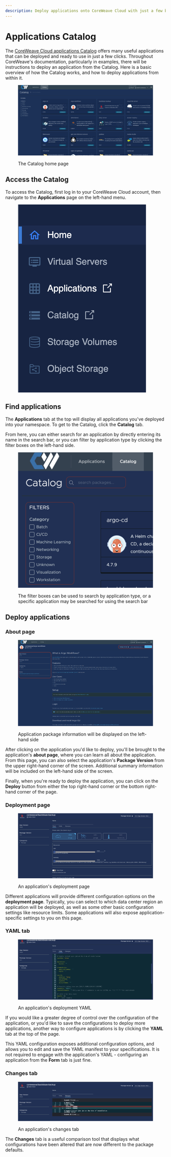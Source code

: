 ```yaml
---
description: Deploy applications onto CoreWeave Cloud with just a few button clicks
---
```


# Applications Catalog

The [CoreWeave Cloud applications Catalog](https://apps.coreweave.com) offers many useful applications that can be deployed and ready to use in just a few clicks. Throughout CoreWeave's documentation, particularly in examples, there will be instructions to deploy an application from the Catalog. Here is a basic overview of how the Catalog works, and how to deploy applications from within it.

<figure><img src="../.gitbook/assets/image (24) (2).png" alt="Screenshot: The Catalog home page"><figcaption><p>The Catalog home page</p></figcaption></figure>

## Access the Catalog

To access the Catalog, first log in to your CoreWeave Cloud account, then navigate to the **Applications** page on the left-hand menu.

<figure><img src="../.gitbook/assets/image (10) (2) (2) (1).png" alt=""><figcaption></figcaption></figure>

## Find applications

The **Applications** tab at the top will display all applications you've deployed into your namespace. To get to the Catalog, click the **Catalog** tab.

From here, you can either search for an application by directly entering its name in the search bar, or you can filter by application type by clicking the filter boxes on the left-hand side.

<figure><img src="../.gitbook/assets/image (19) (3).png" alt="Screenshot: The filter boxes can be used to search by application type, or a specific application may be searched for using the search bar"><figcaption><p>The filter boxes can be used to search by application type, or a specific application may be searched for using the search bar</p></figcaption></figure>

## Deploy applications

### About page

<figure><img src="../.gitbook/assets/image (14) (4) (1) (1).png" alt="Screenshot of application preview page"><figcaption><p>Application package information will be displayed on the left-hand side</p></figcaption></figure>

After clicking on the application you'd like to deploy, you'll be brought to the application's **about page**, where you can learn all about the application. From this page, you can also select the application's **Package Version** from the upper right-hand corner of the screen. Additional summary information will be included on the left-hand side of the screen.

Finally, when you're ready to deploy the application, you can click on the **Deploy** button from either the top right-hand corner or the bottom right-hand corner of the page.

### Deployment page

<figure><img src="../.gitbook/assets/image (12) (3).png" alt=""><figcaption><p>An application's deployment page</p></figcaption></figure>

Different applications will provide different configuration options on the **deployment page**. Typically, you can select to which data center region an application will be deployed, as well as some other basic configuration settings like resource limits. Some applications will also expose application-specific settings to you on this page.

### YAML tab

<figure><img src="../.gitbook/assets/image (20) (2).png" alt=""><figcaption><p>An application's deployment YAML</p></figcaption></figure>

If you would like a greater degree of control over the configuration of the application, or you'd like to save the configurations to deploy more applications, another way to configure applications is by clicking the **YAML** tab at the top of the page.

This YAML configuration exposes additional configuration options, and allows you to edit and save the YAML manifest to your specifications. It is not required to engage with the application's YAML - configuring an application from the **Form** tab is just fine.

### Changes tab

<figure><img src="../.gitbook/assets/image (22) (3).png" alt=""><figcaption><p>An application's changes tab</p></figcaption></figure>

The **Changes** tab is a useful comparison tool that displays what configurations have been altered that are now different to the package defaults.
